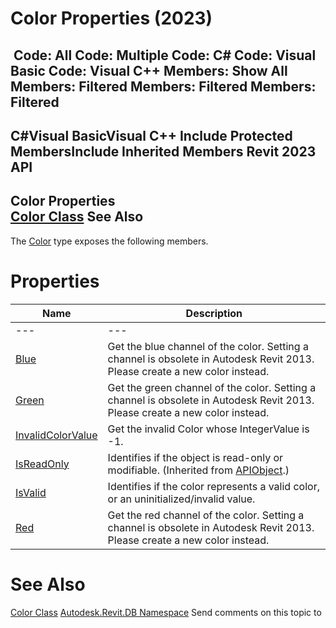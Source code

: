 # Color Properties (2023)

﻿
 Code: All Code: Multiple Code: C# Code: Visual Basic Code: Visual C++  Members: Show All Members: Filtered Members: Filtered Members: Filtered   
---  
C#Visual BasicVisual C++
Include Protected MembersInclude Inherited Members
Revit 2023 API  
---  
Color Properties  
[Color Class](3735f9b9-d477-09ea-25bd-67f34134595f.md "Color Class") See Also  
---  
The [Color](3735f9b9-d477-09ea-25bd-67f34134595f.md "Color Class") type exposes the following members.
# Properties
| Name | Description |
| --- | --- |
| --- | --- | --- |
| [Blue](da86f079-e57f-450c-91c0-e3127f265e6f.md "Blue Property") | Get the blue channel of the color. Setting a channel is obsolete in Autodesk Revit 2013. Please create a new color instead. |
| [Green](f44aa41d-1bba-c181-26f8-1af4a5d05e38.md "Green Property") | Get the green channel of the color. Setting a channel is obsolete in Autodesk Revit 2013. Please create a new color instead. |
| [InvalidColorValue](2e41e7d0-2e6a-00b5-855d-4d9d7a816c55.md "InvalidColorValue Property") | Get the invalid Color whose IntegerValue is -1. |
| [IsReadOnly](d516bcd2-a3fd-a578-58f6-f1add979bd07.md "IsReadOnly Property") | Identifies if the object is read-only or modifiable. (Inherited from [APIObject](beb86ef5-39ad-3f0d-0cd9-0c929387a2bb.md "APIObject Class").) |
| [IsValid](8d476082-24da-70be-dc81-3998708ee44f.md "IsValid Property") | Identifies if the color represents a valid color, or an uninitialized/invalid value. |
| [Red](23167ef4-6dea-f24d-3d9f-66a7e0204df2.md "Red Property") | Get the red channel of the color. Setting a channel is obsolete in Autodesk Revit 2013. Please create a new color instead. |

# See Also
[Color Class](3735f9b9-d477-09ea-25bd-67f34134595f.md "Color Class")
[Autodesk.Revit.DB Namespace](87546ba7-461b-c646-cbb1-2cb8f5bff8b2.md "Autodesk.Revit.DB Namespace")
Send comments on this topic to 